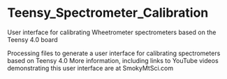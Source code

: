 # Teensy_Spectrometer_Calibration
User interface for calibrating Wheetrometer spectrometers based on the Teensy 4.0 board

Processing files to generate a user interface for calibrating spectrometers based on Teensy 4.0
More information, including links to YouTube videos demonstrating this user interface are at SmokyMtSci.com 
